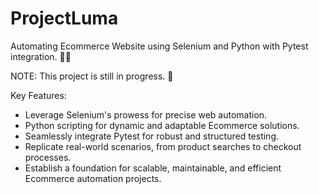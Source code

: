 # ProjectLuma
Automating Ecommerce Website using Selenium and Python with Pytest integration. 🛒🤖

NOTE: This project is still in progress. 🐥

Key Features:

- Leverage Selenium's prowess for precise web automation.
- Python scripting for dynamic and adaptable Ecommerce solutions.
- Seamlessly integrate Pytest for robust and structured testing.
- Replicate real-world scenarios, from product searches to checkout processes.
- Establish a foundation for scalable, maintainable, and efficient Ecommerce automation projects.
